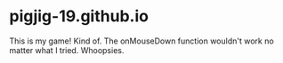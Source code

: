 # pigjig-19.github.io
This is my game! Kind of. The onMouseDown function wouldn't work no matter what I tried. Whoopsies.
